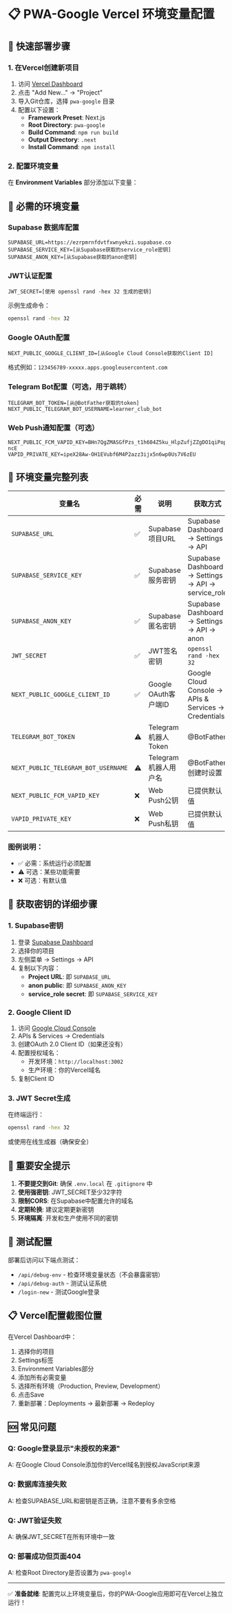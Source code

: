 # 📋 PWA-Google Vercel 环境变量配置

## 🚀 快速部署步骤

### 1. 在Vercel创建新项目
1. 访问 [Vercel Dashboard](https://vercel.com/dashboard)
2. 点击 "Add New..." → "Project"
3. 导入Git仓库，选择 `pwa-google` 目录
4. 配置以下设置：
   - **Framework Preset**: Next.js
   - **Root Directory**: `pwa-google`
   - **Build Command**: `npm run build`
   - **Output Directory**: `.next`
   - **Install Command**: `npm install`

### 2. 配置环境变量

在 **Environment Variables** 部分添加以下变量：

## 🔑 必需的环境变量

### Supabase 数据库配置
```
SUPABASE_URL=https://ezrpmrnfdvtfxwnyekzi.supabase.co
SUPABASE_SERVICE_KEY=[从Supabase获取的service_role密钥]
SUPABASE_ANON_KEY=[从Supabase获取的anon密钥]
```

### JWT认证配置
```
JWT_SECRET=[使用 openssl rand -hex 32 生成的密钥]
```
示例生成命令：
```bash
openssl rand -hex 32
```

### Google OAuth配置
```
NEXT_PUBLIC_GOOGLE_CLIENT_ID=[从Google Cloud Console获取的Client ID]
```
格式例如：`123456789-xxxxx.apps.googleusercontent.com`

### Telegram Bot配置（可选，用于跳转）
```
TELEGRAM_BOT_TOKEN=[从@BotFather获取的token]
NEXT_PUBLIC_TELEGRAM_BOT_USERNAME=learner_club_bot
```

### Web Push通知配置（可选）
```
NEXT_PUBLIC_FCM_VAPID_KEY=BHn7QgZMASGfPzs_t1h604Z5ku_HlpZufjZZgDO1qiPopryzLII_GaInmuHqiNMhypVkz99dy2ES8tknl8n-ncE
VAPID_PRIVATE_KEY=ipeX28Aw-OH1EVubf6M4P2azz3ijx5n6wp0Us7V6zEU
```

## 📝 环境变量完整列表

| 变量名 | 必需 | 说明 | 获取方式 |
|--------|------|------|----------|
| `SUPABASE_URL` | ✅ | Supabase项目URL | Supabase Dashboard → Settings → API |
| `SUPABASE_SERVICE_KEY` | ✅ | Supabase服务密钥 | Supabase Dashboard → Settings → API → service_role |
| `SUPABASE_ANON_KEY` | ✅ | Supabase匿名密钥 | Supabase Dashboard → Settings → API → anon |
| `JWT_SECRET` | ✅ | JWT签名密钥 | `openssl rand -hex 32` |
| `NEXT_PUBLIC_GOOGLE_CLIENT_ID` | ✅ | Google OAuth客户端ID | Google Cloud Console → APIs & Services → Credentials |
| `TELEGRAM_BOT_TOKEN` | ⚠️ | Telegram机器人Token | @BotFather |
| `NEXT_PUBLIC_TELEGRAM_BOT_USERNAME` | ⚠️ | Telegram机器人用户名 | @BotFather创建时设置 |
| `NEXT_PUBLIC_FCM_VAPID_KEY` | ❌ | Web Push公钥 | 已提供默认值 |
| `VAPID_PRIVATE_KEY` | ❌ | Web Push私钥 | 已提供默认值 |

### 图例说明：
- ✅ 必需：系统运行必须配置
- ⚠️ 可选：某些功能需要
- ❌ 可选：有默认值

## 🔧 获取密钥的详细步骤

### 1. Supabase密钥
1. 登录 [Supabase Dashboard](https://app.supabase.com)
2. 选择你的项目
3. 左侧菜单 → Settings → API
4. 复制以下内容：
   - **Project URL**: 即 `SUPABASE_URL`
   - **anon public**: 即 `SUPABASE_ANON_KEY`
   - **service_role secret**: 即 `SUPABASE_SERVICE_KEY`

### 2. Google Client ID
1. 访问 [Google Cloud Console](https://console.cloud.google.com)
2. APIs & Services → Credentials
3. 创建OAuth 2.0 Client ID（如果还没有）
4. 配置授权域名：
   - 开发环境：`http://localhost:3002`
   - 生产环境：你的Vercel域名
5. 复制Client ID

### 3. JWT Secret生成
在终端运行：
```bash
openssl rand -hex 32
```
或使用在线生成器（确保安全）

## 🚨 重要安全提示

1. **不要提交到Git**: 确保 `.env.local` 在 `.gitignore` 中
2. **使用强密钥**: JWT_SECRET至少32字符
3. **限制CORS**: 在Supabase中配置允许的域名
4. **定期轮换**: 建议定期更新密钥
5. **环境隔离**: 开发和生产使用不同的密钥

## 🧪 测试配置

部署后访问以下端点测试：
- `/api/debug-env` - 检查环境变量状态（不会暴露密钥）
- `/api/debug-auth` - 测试认证系统
- `/login-new` - 测试Google登录

## 📋 Vercel配置截图位置

在Vercel Dashboard中：
1. 选择你的项目
2. Settings标签
3. Environment Variables部分
4. 添加所有必需变量
5. 选择所有环境（Production, Preview, Development）
6. 点击Save
7. 重新部署：Deployments → 最新部署 → Redeploy

## 🆘 常见问题

### Q: Google登录显示"未授权的来源"
A: 在Google Cloud Console添加你的Vercel域名到授权JavaScript来源

### Q: 数据库连接失败
A: 检查SUPABASE_URL和密钥是否正确，注意不要有多余空格

### Q: JWT验证失败
A: 确保JWT_SECRET在所有环境中一致

### Q: 部署成功但页面404
A: 检查Root Directory是否设置为 `pwa-google`

---
✅ **准备就绪**: 配置完以上环境变量后，你的PWA-Google应用即可在Vercel上独立运行！